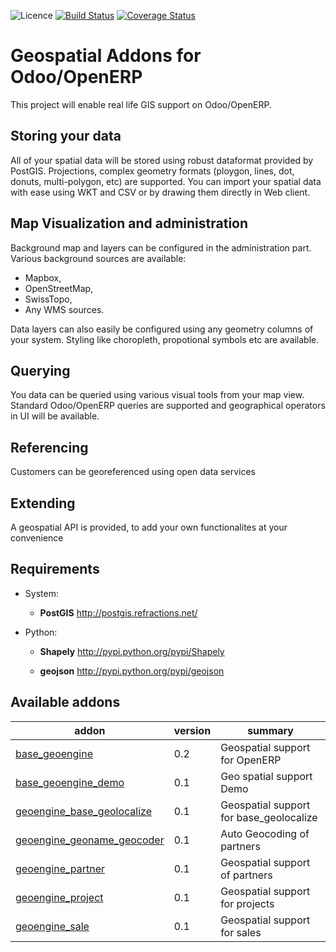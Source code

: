 ![Licence](https://img.shields.io/badge/licence-AGPL--3-blue.svg)
[![Build Status](https://travis-ci.org/OCA/geospatial.svg?branch=8.0)](https://travis-ci.org/OCA/geospatial)
[![Coverage Status](https://coveralls.io/repos/OCA/geospatial/badge.png?branch=8.0)](https://coveralls.io/r/OCA/geospatial?branch=8.0)

Geospatial Addons for Odoo/OpenERP
==================================

This project will enable real life GIS support on Odoo/OpenERP.

Storing your data
-----------------

All of your spatial data will be stored using robust dataformat provided by PostGIS.
Projections, complex geometry formats (ploygon, lines, dot, donuts, multi-polygon, etc) are supported.
You can import your spatial data with ease using WKT and CSV or by drawing them directly in Web client.

Map Visualization and administration
------------------------------------

Background map and layers can be configured in the administration part.
Various background sources are available:

 - Mapbox,
 - OpenStreetMap,
 - SwissTopo,
 - Any WMS sources.

Data layers can also easily be configured using any geometry columns of your system.
Styling like choropleth, propotional symbols etc are available.

Querying
--------

You data can be queried using various visual tools from your map view.
Standard Odoo/OpenERP queries are supported and geographical operators in UI will be available.


Referencing
-----------

Customers can be georeferenced using open data services

Extending
---------

A geospatial API is provided, to add your own functionalites at your convenience


Requirements
------------

* System:
  *  **PostGIS** http://postgis.refractions.net/

* Python:
  *  **Shapely** http://pypi.python.org/pypi/Shapely

  *  **geojson** http://pypi.python.org/pypi/geojson

[//]: # (addons)
Available addons
----------------
addon | version | summary
--- | --- | ---
[base_geoengine](base_geoengine/) | 0.2 | Geospatial support for OpenERP
[base_geoengine_demo](base_geoengine_demo/) | 0.1 | Geo spatial support Demo
[geoengine_base_geolocalize](geoengine_base_geolocalize/) | 0.1 | Geospatial support for base_geolocalize
[geoengine_geoname_geocoder](geoengine_geoname_geocoder/) | 0.1 | Auto Geocoding of partners
[geoengine_partner](geoengine_partner/) | 0.1 | Geospatial support of partners
[geoengine_project](geoengine_project/) | 0.1 | Geospatial support for projects
[geoengine_sale](geoengine_sale/) | 0.1 | Geospatial support for sales

[//]: # (end addons)
